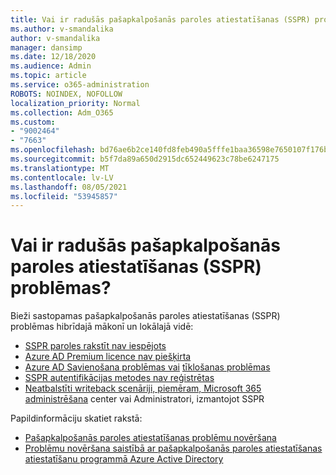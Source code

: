 ```yaml
---
title: Vai ir radušās pašapkalpošanās paroles atiestatīšanas (SSPR) problēmas?
ms.author: v-smandalika
author: v-smandalika
manager: dansimp
ms.date: 12/18/2020
ms.audience: Admin
ms.topic: article
ms.service: o365-administration
ROBOTS: NOINDEX, NOFOLLOW
localization_priority: Normal
ms.collection: Adm_O365
ms.custom:
- "9002464"
- "7663"
ms.openlocfilehash: bd76ae6b2ce140fd8feb490a5fffe1baa36598e7650107f176baec30d71b8628
ms.sourcegitcommit: b5f7da89a650d2915dc652449623c78be6247175
ms.translationtype: MT
ms.contentlocale: lv-LV
ms.lasthandoff: 08/05/2021
ms.locfileid: "53945857"
---
```

# <a name="having-self-service-password-reset-sspr-problems"></a>Vai ir radušās pašapkalpošanās paroles atiestatīšanas (SSPR) problēmas?

Bieži sastopamas pašapkalpošanās paroles atiestatīšanas (SSPR) problēmas hibrīdajā mākonī un lokālajā vidē:

- [SSPR paroles rakstīt nav iespējots](https://docs.microsoft.com/azure/active-directory/authentication/tutorial-enable-sspr-writeback)
- [Azure AD Premium licence nav piešķirta](https://docs.microsoft.com/azure/active-directory/authentication/concept-sspr-licensing)
- [Azure AD Savienošana problēmas vai](https://docs.microsoft.com/azure/active-directory/hybrid/tshoot-connect-sync-errors) [tīklošanas problēmas](https://docs.microsoft.com/azure/active-directory/hybrid/tshoot-connect-connectivity)
- [SSPR autentifikācijas metodes nav reģistrētas](https://mysignins.microsoft.com/security-info)
- [Neatbalstīti writeback scenāriji, piemēram, Microsoft 365 administrēšana](https://docs.microsoft.com/azure/active-directory/authentication/concept-sspr-writeback#unsupported-writeback-operations) center vai Administratori, izmantojot SSPR


Papildinformāciju skatiet rakstā:

- [Pašapkalpošanās paroles atiestatīšanas problēmu novēršana](https://docs.microsoft.com/azure/active-directory/authentication/troubleshoot-sspr)
- [Problēmu novēršana saistībā ar pašapkalpošanās paroles atiestatīšanas atiestatīšanu programmā Azure Active Directory](https://docs.microsoft.com/azure/active-directory/authentication/troubleshoot-sspr-writeback)
